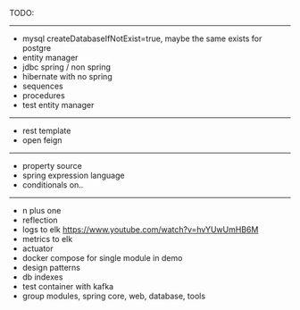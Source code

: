 TODO:

---

* mysql createDatabaseIfNotExist=true, maybe the same exists for postgre
* entity manager
* jdbc spring / non spring
* hibernate with no spring
* sequences
* procedures
* test entity manager

---
 
* rest template
* open feign

--- 

* property source
* spring expression language
* conditionals on..

---

* n plus one
* reflection
* logs to elk https://www.youtube.com/watch?v=hvYUwUmHB6M
* metrics to elk
* actuator
* docker compose for single module in demo
* design patterns
* db indexes
* test container with kafka
* group modules, spring core, web, database, tools